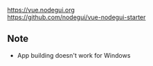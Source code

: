 https://vue.nodegui.org \
https://github.com/nodegui/vue-nodegui-starter
## Note
- App building doesn't work for Windows
